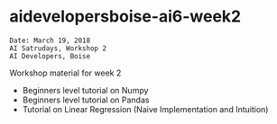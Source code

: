 # aidevelopersboise-ai6-week2

```
Date: March 19, 2018
AI Satrudays, Workshop 2
AI Developers, Boise
```

Workshop material for week 2

- Beginners level tutorial on Numpy
- Beginners level tutorial on Pandas
- Tutorial on Linear Regression (Naive Implementation and Intuition)
